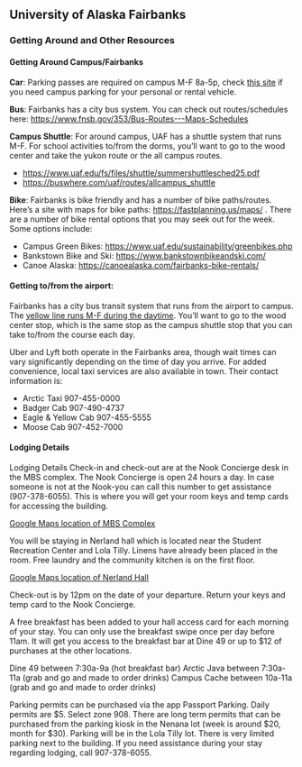 ## University of Alaska Fairbanks 
### Getting Around and Other Resources

#### Getting Around Campus/Fairbanks
**Car**: Parking passes are required on campus M-F 8a-5p, check [this site](https://www.uaf.edu/bursar/parkingservices/vendor-visitor.php) if you need campus parking for your personal or rental vehicle. 

**Bus**: Fairbanks has a city bus system. You can check out routes/schedules here: https://www.fnsb.gov/353/Bus-Routes---Maps-Schedules 

**Campus Shuttle**: For around campus, UAF has a shuttle system that runs M-F. For school activities to/from the dorms, you’ll want to go to the wood center and take the yukon route or the all campus routes.
  * https://www.uaf.edu/fs/files/shuttle/summershuttlesched25.pdf
  * https://buswhere.com/uaf/routes/allcampus_shuttle

**Bike**: Fairbanks is bike friendly and has a number of bike paths/routes. Here’s a site with maps for bike paths: https://fastplanning.us/maps/ . There are a number of bike rental options that you may seek out for the week. Some options include:
  * Campus Green Bikes: https://www.uaf.edu/sustainability/greenbikes.php
  * Bankstown Bike and Ski: https://www.bankstownbikeandski.com/ 
  * Canoe Alaska: https://canoealaska.com/fairbanks-bike-rentals/ 


#### Getting to/from the airport:

Fairbanks has a city bus transit system that runs from the airport to campus. The [yellow line runs M-F during the daytime](https://www.fnsb.gov/DocumentCenter/View/658/Yellow-Line-?bidId=). You’ll want to go to the wood center stop, which is the same stop as the campus shuttle stop that you can  take to/from the course each day. 

Uber and Lyft both operate in the Fairbanks area, though wait times can vary significantly depending on the time of day you arrive. For added convenience, local taxi services are also available in town. Their contact information is: 
  * Arctic Taxi 907-455-0000
  * Badger Cab 907-490-4737
  * Eagle & Yellow Cab 907-455-5555
  * Moose Cab 907-452-7000


#### Lodging Details

Lodging Details
Check-in and check-out are at the Nook Concierge desk in the MBS complex.  The Nook Concierge is open 24 hours a day. In case someone is not at the Nook-you can call this number to get assistance (907-378-6055).  This is where you will get your room keys and temp cards for accessing the building. 



[Google Maps location of MBS Complex](https://www.google.com/maps/place/MBS+Complex/@64.8583496,-147.8317571,17z/data=!3m1!4b1!4m5!3m4!1s0x513244b54e074ccb:0x5e1e5f04d828ca4b!8m2!3d64.8583585!4d-147.8295664?shorturl=1)

You will be staying in Nerland hall which is located near the Student Recreation Center and Lola Tilly.  Linens have already been placed in the room.  Free laundry and the community kitchen is on the first floor. 

[Google Maps location of Nerland Hall](https://www.google.com/maps/place/Nerland,+Fairbanks,+AK+99709/@64.8562348,-147.830802,17z/data=!3m1!4b1!4m6!3m5!1s0x51325b352336503b:0x62f904e23f8bcd6c!8m2!3d64.8562326!4d-147.8259311!16s%2Fg%2F1tdsjf0y?entry=tts&g_ep=EgoyMDI1MDcxNi4wIPu8ASoASAFQAw%3D%3D&skid=0620fff6-e955-4446-aaba-bba28898f8b7)

Check-out is by 12pm on the date of your departure.  Return your keys and temp card to the Nook Concierge.

A free breakfast has been added to your hall access card for each morning of your stay.  You can only use the breakfast swipe once per day before 11am.  It will get you access to the breakfast bar at Dine 49 or up to $12 of purchases at the other locations.

Dine 49 between 7:30a-9a (hot breakfast bar)
Arctic Java between 7:30a-11a (grab and go and made to order drinks)
Campus Cache between 10a-11a (grab and go and made to order drinks)
 
Parking permits can be purchased via the app Passport Parking.  Daily permits are $5.  Select zone 908.  There are long term permits that can be purchased from the parking kiosk in the Nenana lot (week is around $20, month for $30).  Parking will be in the Lola Tilly lot.  There is very limited parking next to the building.
If you need assistance during your stay regarding lodging, call 907-378-6055.


